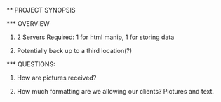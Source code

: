 **  PROJECT SYNOPSIS

*** OVERVIEW

1.  2 Servers Required:  1 for html manip, 1 for storing data

2.  Potentially back up to a third location(?)

*** QUESTIONS:

1.  How are pictures received?

2.  How much formatting are we allowing our clients? Pictures and text.
